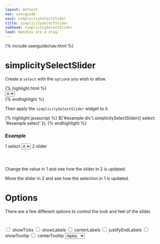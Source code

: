 ```yaml
---
layout: default
nav: userguide
nav2: simplicitySelectSlider
title: simplicitySelectSlider
subhead: simplicitySelectSlider
lead: Handles are a drag.
---
```


{% include userguide/nav.html %}

<div class="page-header">
  <h1>simplicitySelectSlider</h1>
</div>
<div class="row">
    <div class="span8">
        <p>
            Create a <code>select</code> with the <code>option</code>s you wish to allow.
        </p>
{% highlight html %}
<div id="example">
    <select name="example">
        <option value="a">A</option>
        <option value="b">B</option>
        <option value="c">C</option>
        <option value="d">D</option>
        <option value="e">E<option>
    </select>
    <div></div>
</div>
{% endhighlight %}
        <p>
            Then apply the <code>simplicitySelectSlider</code> widget to it.
        </p>
{% highlight javascript %}
$('#example div').simplicitySelectSlider({
    select: '#example select'
});
{% endhighlight %}
    </div>
    <div class="span4">
        <h3>Example</h3>
        <div id="exampleSlider" class="well">
            <label><span class="badge">1</span> select</label>
            <select name="example">
                <option value="a">A</option>
                <option value="b">B</option>
                <option value="c">C</option>
                <option value="d">D</option>
                <option value="e">E</option>
            </select>
            <label><span class="badge">2</span> slider</label>
            <div style="margin: 4em 0 2em 0;"> </div>
        </div>
        <script type="text/javascript">
            $(function () {
                $('#exampleSlider div').simplicitySelectSlider({
                  select: '#exampleSlider select'
                });
            });
        </script>
        <p>
            Change the value in <span class="badge">1</span> and see how the
            slider in <span class="badge">2</span> is updated.
        </p>
        <p>
            Move the slider in <span class="badge">2</span> and see how the
            selection in <span class="badge">1</span> is updated.
        </p>
    </div>
</div>

<div class="page-header">
  <h1>Options</h1>
</div>
<div class="row">
    <div class="span8">
        <p>
            There are a few different options to control the look and feel of
            the slider.
        </p>
        <div id="exampleSliderOptions" class="well">
            <div style="margin: 3em 1em 2em 1em;"> </div>
            <label><input name="showTicks" type="checkbox" class="checkbox" /> showTicks</label>
            <label><input name="showLabels" type="checkbox" class="checkbox" /> showLabels</label>
            <label><input name="centerLabels" type="checkbox" class="checkbox" /> centerLabels</label>
            <label><input name="justifyEndLabels" type="checkbox" class="checkbox" /> justifyEndLabels</label>
            <label><input name="showTooltip" type="checkbox" class="checkbox" /> showTooltip</label>
            <label><input name="centerTooltip" type="checkbox" class="checkbox" /> centerTooltip</label>
            <select id="exampleSliderCust" name="example">
                <option value="a">Alpha</option>
                <option value="b">Beta</option>
                <option value="c">Charlie</option>
                <option value="d">Delta</option>
                <option value="e">Echo</option>
            </select>
        </div>
        <script type="text/javascript">
            $(function () {
                $('#exampleSliderOptions div:first').simplicitySelectSlider({
                  select: '#exampleSliderOptions select'
                });
                $('#exampleSliderOptions :checkbox').each(function (idx, elem) {
                    elem.checked = $('#exampleSliderOptions div:first').simplicitySelectSlider('option', elem.name);
                });
                $('#exampleSliderOptions :checkbox').click(function (evt) {
                    var name = evt.target.name,
                        selected = evt.target.checked;
                    $('#exampleSliderOptions div:first').simplicitySelectSlider('option', name, selected);
                });
            });
        </script>
    </div>
</div>